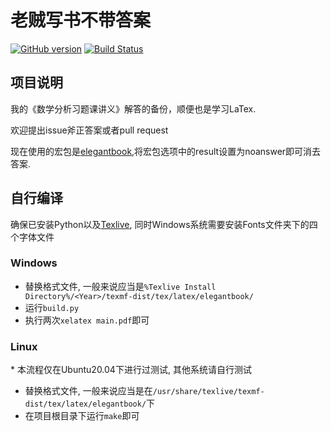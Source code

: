 # 老贼写书不带答案

[![GitHub version](https://badge.fury.io/gh/Yxue-1906%2Fmathmatical_analysis.svg)](https://github.com/Yxue-1906/mathmatical_analysis/releases/latest)
[![Build Status](https://github.com/Yxue-1906/mathmatical_analysis/workflows/Main/badge.svg)](https://github.com/Yxue-1906/mathmatical_analysis/releases)

## 项目说明

我的《数学分析习题课讲义》解答的备份，顺便也是学习LaTex.

欢迎提出issue斧正答案或者pull request

现在使用的宏包是[elegantbook](https://github.com/ElegantLaTeX/ElegantBook),将宏包选项中的result设置为noanswer即可消去答案.

## 自行编译

确保已安装Python以及[Texlive](https://www.tug.org/texlive/), 同时Windows系统需要安装Fonts文件夹下的四个字体文件

### Windows

- 替换格式文件, 一般来说应当是``%Texlive Install Directory%/<Year>/texmf-dist/tex/latex/elegantbook/``
- 运行``build.py``
- 执行两次``xelatex main.pdf``即可

### Linux

\* 本流程仅在Ubuntu20.04下进行过测试, 其他系统请自行测试

- 替换格式文件, 一般来说应当是在``/usr/share/texlive/texmf-dist/tex/latex/elegantbook/``下
- 在项目根目录下运行``make``即可 
